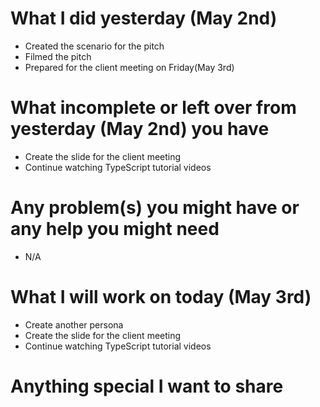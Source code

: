# What I did yesterday (May 2nd)

-   Created the scenario for the pitch
-   Filmed the pitch
-   Prepared for the client meeting on Friday(May 3rd) 

# What incomplete or left over from yesterday (May 2nd) you have

-   Create the slide for the client meeting
-   Continue watching TypeScript tutorial videos

# Any problem(s) you might have or any help you might need

-  N/A

# What I will work on today (May 3rd)

-  Create another persona
-  Create the slide for the client meeting
-  Continue watching TypeScript tutorial videos

# Anything special I want to share
